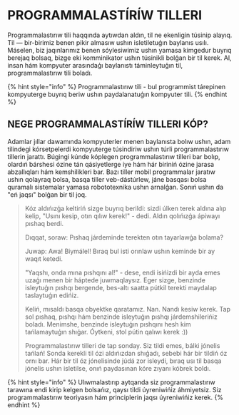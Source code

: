 # PROGRAMMALASTÍRÍW TILLERI

Programmalastırıw tili haqqında aytıwdan aldın, til ne ekenligin túsinip alayıq. Til — bir-birimiz benen pikir almasıw ushın isletiletuģın baylanıs usılı. Máselen, biz jaqınlarımız benen sóylesiwimiz ushın yamasa kimgedur buyrıq berejaq bolsaq, bizge eki komminikator ushın túsinikli bolģan bir til kerek. Al, insan hám kompyuter arasındaģı baylanıstı táminleytuģın til, programmalastırıw tili boladı.

{% hint style="info" %}
Programmalastırıw tili - bul programmist tárepinen kompyuterge buyrıq beriw ushın paydalanatuģın kompyuter tili.
{% endhint %}

## NEGE PROGRAMMALASTÍRÍW TILLERI KÓP?

Adamlar jıllar dawamında kompyuterler menen baylanısta bolıw ushın, adam tilindegi kórsetpelerdi kompyuterge túsindiriw ushın túrli programmalastırıw tillerin jarattı. Búgingi kúnde kóplegen programmalastırıw tilleri bar bolıp, olardıń bárshesi ózine tán qásiyetlerge iye hám hár biriniń ózine jarasa abzallıqları hám kemshilikleri bar. Bazı tiller mobil programmalar jaratıw ushın qolayraq bolsa, basqa tiller veb-dástúrlew, jáne basqası bolsa quramalı sistemalar yamasa robototexnika ushın arnalģan. Sonıń ushın da "eń jaqsı" bolģan bir til joq.

> Kóz aldıńızģa keltiriń sizge buyrıq berildi: sizdi úlken terek aldına alıp kelip, "Usını kesip, otın qılıw kerek!" - dedi. Aldın qolıńızģa ápiwayı pıshaq berdi.&#x20;
>
> Dıqqat, soraw: Pıshaq járdeminde terekten otın tayarlawģa bolama?&#x20;
>
> Juwap: Awa! Biymálel! Bıraq bul isti orınlaw ushın keminde bir ay waqıt ketedi.
>
> "Yaqshı, onda mına pıshqını al!" - dese, endi isińizdi bir ayda emes uzaģı menen bir háptede juwmaqlaysız. Eger sizge, benzinde isleytuģın pıshqı bergende, bes-altı saatta pútkil terekti maydalap taslaytuģın edińiz.
>
> Keliń, mısaldı basqa obyektke qaratamız. Nan. Nandı kesiw kerek. Tap sol pıshaq, pıshqı hám benzinde isleytuģın pıshqı járdemshilerińiz boladı. Menimshe, benzinde isleytuģın pıshqını hesh kim tańlamaytuģın shıģar. Óytkeni, stol pútin qalıwı kerek :))
>
> Programmalastırıw tilleri de tap sonday. Siz tildi emes, bálki jónelis tańlań! Sonda kerekli til ózi aldıńızdan shıģadı, sebebi hár bir tildiń óz ornı bar. Hár bir til óz jónelisinde júdá zor isleydi, bıraq usı til basqa jónelis ushın isletilse, onıń paydasınan kóre zıyanı kóbrek boldı.

{% hint style="info" %}
Ulıwmalastırıp aytqanda siz programmalastırıw tarawına endi kirip kelgen bolsańız, qaysı tildi úyreniwińiz áhmiyetsiz. Siz programmalastırıw teoriyasın hám principlerin jaqsı úyreniwińiz kerek.
{% endhint %}
